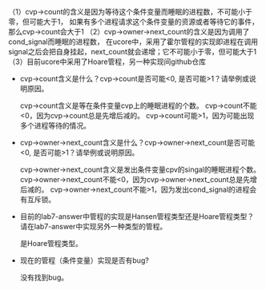 （1）cvp->count的含义是因为等待这个条件变量而睡眠的进程数，不可能小于零，但可能大于1，
如果有多个进程请求这个条件变量的资源或者等待它的事件，那么cvp->count会大于1
（2）cvp->owner->next_count的含义是因为调用了cond_signal而睡眠的进程数，
在ucore中，采用了霍尔管程的实现即进程在调用signal之后会把自身挂起，next_count就会递增；它不可能小于零，但可能大于1
（3）目前ucore中采用了Hoare管程，另一种实现间github仓库

  -  cvp->count含义是什么？cvp->count是否可能<0, 是否可能>1？请举例或说明原因。
     
     cvp->count含义是等在条件变量cvp上的睡眠进程的个数。
     cvp->count不能<0，因为cvp->count总是先增后减的。
     cvp->count可能>1，因为可能出现多个进程等待的情况。
     
  -  cvp->owner->next_count含义是什么？cvp->owner->next_count是否可能<0, 是否可能>1？请举例或说明原因。
  
     cvp->owner->next_count含义是发出条件变量cpv的singal的睡眠进程个数。
     cvp->owner->next_count不能<0，因为cvp->owner->next_count总是先增后减的。
     cvp->owner->next_count不能>1，因为发出cond_signal的进程会有互斥锁。
     
  -  目前的lab7-answer中管程的实现是Hansen管程类型还是Hoare管程类型？请在lab7-answer中实现另外一种类型的管程。
     
     是Hoare管程类型。
     
  -  现在的管程（条件变量）实现是否有bug?
     
     没有找到bug。
